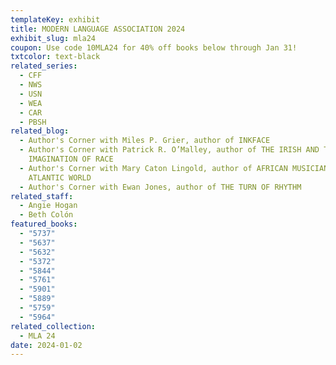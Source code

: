 ```yaml
---
templateKey: exhibit
title: MODERN LANGUAGE ASSOCIATION 2024
exhibit_slug: mla24
coupon: Use code 10MLA24 for 40% off books below through Jan 31!
txtcolor: text-black
related_series:
  - CFF
  - NWS
  - USN
  - WEA
  - CAR
  - PBSH
related_blog:
  - Author's Corner with Miles P. Grier, author of INKFACE
  - Author's Corner with Patrick R. O’Malley, author of THE IRISH AND THE
    IMAGINATION OF RACE
  - Author's Corner with Mary Caton Lingold, author of AFRICAN MUSICIANS IN THE
    ATLANTIC WORLD
  - Author's Corner with Ewan Jones, author of THE TURN OF RHYTHM
related_staff:
  - Angie Hogan
  - Beth Colón
featured_books:
  - "5737"
  - "5637"
  - "5632"
  - "5372"
  - "5844"
  - "5761"
  - "5901"
  - "5889"
  - "5759"
  - "5964"
related_collection:
  - MLA 24
date: 2024-01-02
---
```

